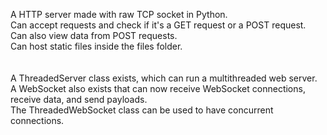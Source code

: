 A HTTP server made with raw TCP socket in Python. <br>
Can accept requests and check if it's a GET request or a POST request. <br>
Can also view data from POST requests. <br>
Can host static files inside the files folder. <br><br><br>
A ThreadedServer class exists, which can run a multithreaded web server.<br>
A WebSocket also exists that can now receive WebSocket connections, receive data, and send payloads. <br>
The ThreadedWebSocket class can be used to have concurrent connections.


